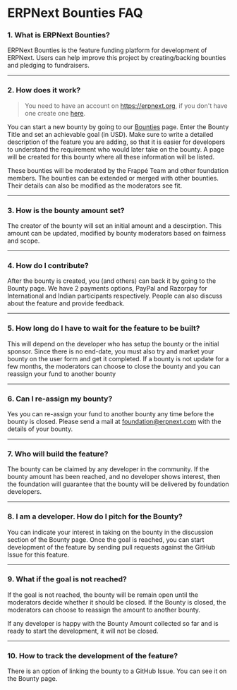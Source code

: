 # ERPNext Bounties FAQ

### 1. What is ERPNext Bounties?

ERPNext Bounties is the feature funding platform for development of ERPNext. Users can help improve this project by creating/backing bounties and pledging to fundraisers.

---

### 2. How does it work?
> You need to have an account on https://erpnext.org, if you don't have one create one [here](https://erpnext.org/login#signup).

You can start a new bounty by going to our [Bounties](https://erpnext.org/bounties) page. Enter the Bounty Title and set an achievable goal (in USD). Make sure to write a detailed description of the feature you are adding, so that it is easier for developers to understand the requirement who would later take on the bounty. A page will be created for this bounty where all these information will be listed.

These bounties will be moderated by the Frappé Team and other foundation members. The bounties can be extended or merged with other bounties. Their details can also be modified as the moderators see fit.

---

### 3. How is the bounty amount set?

The creator of the bounty will set an initial amount and a descirption. This amount can be updated, modified by bounty moderators based on fairness and scope.

---

### 4. How do I contribute?

After the bounty is created, you (and others) can back it by going to the Bounty page. We have 2 payments options, PayPal and Razorpay for International and Indian participants respectively. People can also discuss about the feature and provide feedback.

---

### 5. How long do I have to wait for the feature to be built?

This will depend on the developer who has setup the bounty or the initial sponsor. Since there is no end-date, you must also try and market your bounty on the user form and get it completed. If a bounty is not update for a few months, the moderators can choose to close the bounty and you can reassign your fund to another bounty

---

### 6. Can I re-assign my bounty?

Yes you can re-assign your fund to another bounty any time before the bounty is closed. Please send a mail at foundation@erpnext.com with the details of your bounty.

---

### 7. Who will build the feature?

The bounty can be claimed by any developer in the community. If the bounty amount has been reached, and no developer shows interest, then the foundation will guarantee that the bounty will be delivered by foundation developers.

---

### 8. I am a developer. How do I pitch for the Bounty?

You can indicate your interest in taking on the bounty in the discussion section of the Bounty page. Once the goal is reached, you can start development of the feature by sending pull requests against the GitHub Issue for this feature.

---

### 9. What if the goal is not reached?

If the goal is not reached, the bounty will be remain open until the moderators decide whether it should be closed. If the Bounty is closed, the moderators can choose to reassign the amount to another bounty.

If any developer is happy with the Bounty Amount collected so far and is ready to start the development, it will not be closed.

---

### 10. How to track the development of the feature?

There is an option of linking the bounty to a GitHub Issue. You can see it on the Bounty page.
